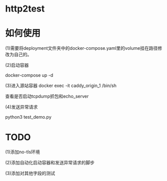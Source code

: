 # http2test
# 如何使用
(1)需要将deployment文件夹中的docker-compose.yaml里的volume挂在路径修改为自己的。

(2)启动容器

docker-compose up -d

(3)进入源站容器
docker exec -it caddy_origin_1 /bin/sh

查看是否启动tcpdump抓包和echo_server

(4)发送异常请求

python3 test_demo.py

# TODO
(1)添加no-tls环境

(2)添加自动化启动容器和发送异常请求的脚步

(3)添加对其他字段的测试

